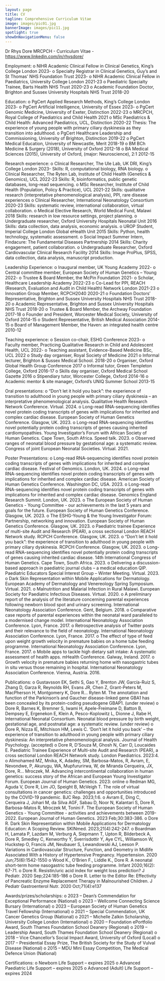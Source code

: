 ```yaml
---
layout: page
title: CV
tagline: Comprehensive Curriculum Vitae
image: images/pic01.jpg
bannerImage: images/pic11.jpg
spotlight: true
showOnNavigationMenu: false
---
```


Dr Rhys Dore MRCPCH - Curriculum Vitae - https://www.linkedin.com/in/rhysdore/ 

Employment:
o	NIHR Academic Clinical Fellow in Clinical Genetics, King’s College London				2023-
o	Specialty Registrar in Clinical Genetics, Guy’s and St Thomas’ NHS Foundation Trust		2023-
o	NIHR Academic Clinical Fellow in Paediatrics, University College London				2021-23
o	Paediatric Specialty Trainee, Barts Health NHS Trust 						2020-23
o	Academic Foundation Doctor, Brighton and Sussex University Hospitals NHS Trust 		2018-20

Education:
o	PgCert Applied Research Methods, King’s College London					2023-
o	PgCert Artificial Intelligence, University of Essex							2023-
o	PgCert Genomic Medicine, University of Exeter, Distinction 					2022-23
o	MRCPCH, Royal College of Paediatrics and Child Health						2021
o	MSc Paediatrics & Child Health: Advanced Paediatrics, UCL, Distinction				2020-22
Thesis: The experience of young people with primary ciliary dyskinesia as they transition into adulthood.
o	PgCert Healthcare Leadership and Commissioning, University of Brighton, Distinction		2019-22
o	PgCert Medical Education, University of Newcastle, Merit					2018-19
o	BM BCh Medicine & Surgery (2018), University of Oxford						2012-18
o	BA Medical Sciences (2015), University of Oxford, (major: Neuroscience), 2:1			2012-15 

Research experience:
o	Clinical Researcher, The Ule Lab, UK DRI, King’s College London					2023-
Skills: R, computational biology, RNA biology.
o	Clinical Researcher, The Ryten Lab, Institute of Child Health (Genetics & Genomics), UCL		2022-23
Skills: R, bioinformatics, public genetic databases, long-read sequencing.
o	MSc Researcher, Institute of Child Health (Population, Policy & Practice), UCL			2021-22
Skills: qualitative research (interpretative phenomenological analysis), PPI, rare disease experiences
o	Clinical Researcher, International Neonatology Consortium					2020-23
Skills: systematic review, international collaboration, virtual collaboration.
o	Medical Elective Research, World Medical Fund, Malawi						2018
Skills: research in low resource settings, project planning.
o	Undergraduate researcher, Oxford University Hospitals Neonatal Unit				2016
Skills: data collection, data analysis, economic analysis.
o	UROP Student, Imperial College London Global eHealth Unit					2015
Skills: Python, health technology, systematic assessment.
o	Social Impact Summer Intern, Findacure: The Fundamental Diseases Partnership 			2014
Skills: Charity engagement, patient collaboration.
o	Undergraduate Researcher, Oxford Cardiovascular Clinical Research Facility			2014
Skills: Image ProPlus, SPSS, data collection, data analysis, manuscript production.

Leadership Experience:
o	Inaugural member, UK Young Academy								2022-
o	Central committee member, European Society of Human Genetics – Young			2022-
o	Trustee & Board Member, the McPin Foundation						2021-
o	Scholar, Healthcare Leadership Academy								2022-23
o	Co-Lead for PPI, REACH (Research, Evaluation and Audit in Child Health) Network London		2021-23
o	Innovation Group Member, RCPCH2040								2020-21
o	Foundation Doctors’ Representative, Brighton and Sussex University Hospitals NHS Trust		2018-20
o	Academic Representative, Brighton and Sussex University Hospitals NHS Trust			2018-20
o	Trustee & Board Member, the Archway Foundation						2017-18
o	Founder and President, Worcester Medical Society, University of Oxford				2014-15
o	Student Representative, British Medical Association						2014-15
o	Board of Management Member, the Haven: an integrated health centre				2010-12

Teaching experience:
o	Session co-chair, ESHG Conference								2023-
o	Faculty member, Practicing Qualitative Research in Child and Adolescent Health, UCL		2022-
o	Teaching assistant, Evidence-Based Medicine BSc, UCL						2022
o	Study day organiser, Royal Society of Medicine							2021
o	Informal lecturer, Brighton & Sussex Medical School. 						2018-20
o	Organiser, Oxford Global Health Group Conference						2017
o	Informal tutor, Green Templeton College, Oxford						2016-17
o	Skills day organiser, Oxford Medical School Gazette						2016
o	Stipendiary tutor, Worcester College, Oxford							2014-16
o	Academic mentor & site manager, Oxford’s UNIQ Summer School				2013-15

Oral presentations:
o	“Don’t let it hold you back”: the experience of transition to adulthood in young people with primary ciliary dyskinesia – an interpretative phenomenological analysis. Qualitative Health Research Network Conference. Virtual. 2024.
o	Long-read RNA-sequencing identifies novel protein coding transcripts of genes with implications for inherited and complex cardiac disease. European Society of Human Genetics Conference. Glasgow, UK. 2023.
o	Long-read RNA-sequencing identifies novel potentially protein coding transcripts of genes causing inherited cardiomyopathies. Young Investigator’s Forum with African Society of Human Genetics. Cape Town, South Africa. Speed talk. 2023.
o	Observed ranges of neonatal blood pressure by gestational age: a systematic review. Congress of joint European Neonatal Societies. Virtual. 2021.

Poster Presentations:
o	Long-read RNA-sequencing identifies novel protein coding transcripts of genes with implications for inherited and complex cardiac disease. Festival of Genomics. London, UK. 2024.
o	Long-read RNA-sequencing identifies novel protein coding transcripts of genes with implications for inherited and complex cardiac disease. American Society of Human Genetics Conference. Washington DC, USA. 2023.
o	Long-read RNA-sequencing identifies novel protein coding transcripts of genes with implications for inherited and complex cardiac disease. Genomics England Research Summit. London, UK. 2023.
o	The European Society of Human Genetics - Young Committee - our achievements in the last 5 years and goals for the future. European Society of Human Genetics Conference. Glasgow, UK. 2023.
o	The ESHG-Young & the Young Investigator Forum: Partnership, networking and innovation. European Society of Human Genetics Conference. Glasgow, UK. 2023.
o	Paediatric trainee Experience of multi-site Audit and Research (PEAR), a cross sectional London REACH Network study. RCPCH Conference. Glasgow, UK. 2023. 
o	“Don’t let it hold you back”: the experience of transition to adulthood in young people with primary ciliary dyskinesia. RCPCH Conference. Glasgow, UK. 2023.
o	Long-read RNA-sequencing identifies novel potentially protein coding transcripts of genes causing inherited cardiac disease. 14th International Congress of Human Genetics. Cape Town, South Africa. 2023.
o	Delivering a discussion-based approach in paediatric journal clubs – a medical education QIP. Paediatric Educators Special Interest Group – Winter Meeting. Virtual. 2023.
o	Dark Skin Representation within Mobile Applications for Dermatology. European Academy of Dermatology and Venereology Spring Symposium. Virtual. 2021.
o	Malnutrition and Malarial Infection in Rural Malawi. European Society for Paediatric Infectious Diseases. Virtual. 2020. 
o	A preliminary report of the analysis of the literature concerning parental experiences following newborn blood spot and urinary screening. International Neonatology Association Conference. Gent, Belgium. 2018.
o	Comparative case reports of parental experiences within the neonatal ward paralleled to a modernised change model. International Neonatology Association Conference. Lyon, France. 2017. 
o	Retrospective analysis of Twitter posts and their relevance to the field of neonatology. International Neonatology Association Conference. Lyon, France. 2017.
o	The effect of type of feed upon weight growth velocity in premature babies on a home tube feeding programme. International Neonatology Association Conference. Lyon, France. 2017.
o	Mobile apps to tackle high dietary salt intake: A systematic assessment of health apps. mHealth Conference. Galway, Ireland. 2017. 
o	Growth velocity in premature babies returning home with nasogastric tubes in situ versus those remaining in hospital. International Neonatology Association Conference. Vienna, Austria. 2016.

Publications:
o	Gustavsson EK, Sethi S, Gao Y, Brenton JW, García-Ruiz S, Zhang D, Garza R, Reynolds RH, Evans JR, Chen Z, Grant-Peters M, MacPherson H, Montgomery K, Dore R… Ryten M. The annotation and function of the Parkinson’s and Gaucher disease-linked gene GBA1 has been concealed by its protein-coding pseudogene GBAP1. (under review)
o	Dore R, Barnes K, Bremner S, Iwami H, Apele-Freimane D, Batton B, Dempsey E, Ergenekon E, Klein A, Pesco-Koplowitz L, Dionne J, Rabe H, International Neonatal Consortium. Neonatal blood pressure by birth weight, gestational age, and postnatal age: a systematic review. (under review)
o	Dore R, Nizza IE, Mitchison HM, Lewis C. ‘Don’t let it hold you back’ – the experience of transition to adulthood in young people with primary ciliary dyskinesia: An interpretative phenomenological analysis. Journal of Health Psychology. (accepted)
o	Dore R, D’Souza M, Ghosh N, Carr D, Loucaides E. Paediatric Trainee Experience of Multi-site Audit and Research (PEAR), a cross sectional London REACH Network study. London Paediatrics. 2023:4.
o	Alimohamed MZ, Mnika, K, Adadey, SM, Barbosa-Matos, R, Avram, E, Nevondwe, P, Akurugu, WA, Mupfururirwa, W, de Miranda Cerqueira, JX, Dore, R… Mroczek, M. Advancing intercontinental collaboration in human genetics: success story of the African and European Young Investigator Forum. European Journal of Human Genetics. 2023: online
o	Redman MG, Aguda V, Dore R, Lim JO, Speight B, McVeigh T. The role of virtual consultations in cancer genetics: challenges and opportunities introduced by the COVID-19 pandemic. BJC Rep. 2023;1:6.
o	Avram E, Ding C, Cerqueira J, Johari M, da Silva AGF, Sabau D, Noor N, Kalantari S, Dore R, Barbosa-Matos R, Mroczek M, Tonini F. The European Society of Human Genetics - Young Committee - activities and achievements between 2019-2022. European Journal of Human Genetics. 2023 Feb;30:383-386.
o	Dore R. Dark Skin Representation within Mobile Applications for Dermatology Education: A Scoping Review. SKINmed. 2023;21(4):242-247.
o	Boardman H, Lamata P, Lazdam M, Verburg A, Siepmann T, Upton R, Bilderbeck A, Dore R, Smedley C, Kenworthy Y, Sverrisdottir Y, Aye CYL, Williamson W, Huckstep O, Francis JM, Neubauer S, Lewandowski AJ, Leeson P. Variations in Cardiovascular Structure, Function, and Geometry in Midlife Associated With a History of Hypertensive Pregnancy. Hypertension. 2020 Jun;75(6):1542-1550
o	Wood K., O’Brien F., Liddle K., Dore R. A neonatal short-term home nasogastric tube feeding programme. Infant 2020;16(2): 67-71.
o	Dore R. Resistin/uric acid index for weight loss prediction? J Pediatr. 2020 Sep;224:185-186
o	Dore R. Letter to the Editor Re: Effectivity of Pancreatic Enzyme Replacement Therapy in Malnourished Children. J Pediatr Gastroenterol Nutr. 2020 Oct;71(4):e137

Awards/prizes/scholarships:
o	2023 – Dean’s Commendation for Exceptional Performance (National)
o	2023 – Wellcome Connecting Science Bursary (International)
o	2023 – European Society of Human Genetics Travel Fellowship (International)
o	2021 – Special Commendation, UK Cancer Genetics Group (National) 
o	2021 – Michelle Zalkin Scholarship, University College London (International) 
o	2020 – Foundation ePortfolio Award, South Thames Foundation School Deanery (Regional)
o	2019 – Leadership Award, South Thames Foundation School Deanery (Regional)
o	2018 – Vice Chancellor’s Social Impact Award, University of Oxford (Local) 
o	2017 – Presidential Essay Prize, The British Society for the Study of Vulval Disease (National) 
o	2015 – MDU Mini Essay Competition, The Medical Defence Union (National) 

Certifications:
o	Newborn Life Support – expires 2025
o	Advanced Paediatric Life Support – expires 2025
o	Advanced (Adult) Life Support – expires 2024
